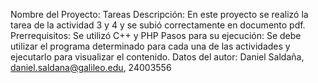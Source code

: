 Nombre del Proyecto: Tareas
Descripción: En este proyecto se realizó la tarea de la actividad 3 y 4 y se subió correctamente en documento pdf.
Prerrequisitos: Se utilizó C++ y PHP
Pasos para su ejecución: Se debe utilizar el programa determinado para cada una de las actividades y ejecutarlo para visualizar el contenido.
Datos del autor: Daniel Saldaña, daniel.saldana@galileo.edu, 24003556

